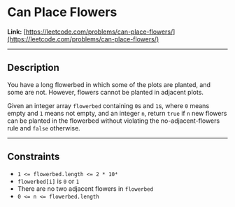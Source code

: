 # Can Place Flowers

**Link:** [https://leetcode.com/problems/can-place-flowers/](https://leetcode.com/problems/can-place-flowers/)

---

## Description

You have a long flowerbed in which some of the plots are planted, and some are not. However, flowers cannot be planted in adjacent plots.

Given an integer array `flowerbed` containing `0`s and `1`s, where `0` means empty and `1` means not empty, and an integer `n`, return `true` if `n` new flowers can be planted in the flowerbed without violating the no-adjacent-flowers rule and `false` otherwise.

---

## Constraints

- `1 <= flowerbed.length <= 2 * 10⁴`  
- `flowerbed[i]` is `0` or `1`  
- There are no two adjacent flowers in `flowerbed`  
- `0 <= n <= flowerbed.length`
